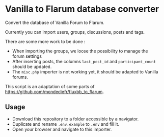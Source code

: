 # Vanilla to Flarum database converter
Convert the database of Vanilla Forum to Flarum.

Currently you can import users, groups, discussions, posts and tags.

There are some more work to be done :

- When importing the groups, we loose the possibility to manage the forum settings
- After inserting posts, the columns `last_post_id` and `participant_count` should be updated.
- The `misc.php` importer is not working yet, it should be adapted to Vanilla forums.

This script is an adaptation of some parts of https://github.com/mondediefr/fluxbb_to_flarum.

## Usage

- Download this repository to a folder accessible by a navigator.
- Duplicate and rename `.env.example` to `.env` and fill it.
- Open your browser and navigate to this importer.
